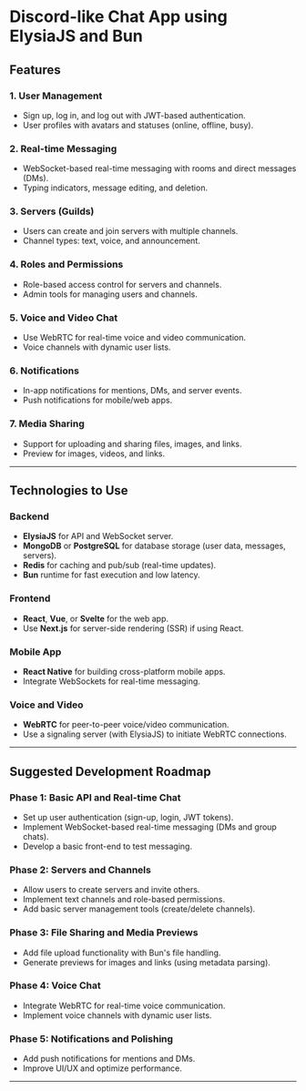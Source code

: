 # Discord-like Chat App using ElysiaJS and Bun

## Features

### 1. **User Management**
- Sign up, log in, and log out with JWT-based authentication.
- User profiles with avatars and statuses (online, offline, busy).

### 2. **Real-time Messaging**
- WebSocket-based real-time messaging with rooms and direct messages (DMs).
- Typing indicators, message editing, and deletion.

### 3. **Servers (Guilds)**
- Users can create and join servers with multiple channels.
- Channel types: text, voice, and announcement.

### 4. **Roles and Permissions**
- Role-based access control for servers and channels.
- Admin tools for managing users and channels.

### 5. **Voice and Video Chat**
- Use WebRTC for real-time voice and video communication.
- Voice channels with dynamic user lists.

### 6. **Notifications**
- In-app notifications for mentions, DMs, and server events.
- Push notifications for mobile/web apps.

### 7. **Media Sharing**
- Support for uploading and sharing files, images, and links.
- Preview for images, videos, and links.

---

## Technologies to Use

### **Backend**
- **ElysiaJS** for API and WebSocket server.
- **MongoDB** or **PostgreSQL** for database storage (user data, messages, servers).
- **Redis** for caching and pub/sub (real-time updates).
- **Bun** runtime for fast execution and low latency.

### **Frontend**
- **React**, **Vue**, or **Svelte** for the web app.
- Use **Next.js** for server-side rendering (SSR) if using React.

### **Mobile App**
- **React Native** for building cross-platform mobile apps.
- Integrate WebSockets for real-time messaging.

### **Voice and Video**
- **WebRTC** for peer-to-peer voice/video communication.
- Use a signaling server (with ElysiaJS) to initiate WebRTC connections.

---

## Suggested Development Roadmap

### **Phase 1: Basic API and Real-time Chat**
- Set up user authentication (sign-up, login, JWT tokens).
- Implement WebSocket-based real-time messaging (DMs and group chats).
- Develop a basic front-end to test messaging.

### **Phase 2: Servers and Channels**
- Allow users to create servers and invite others.
- Implement text channels and role-based permissions.
- Add basic server management tools (create/delete channels).

### **Phase 3: File Sharing and Media Previews**
- Add file upload functionality with Bun's file handling.
- Generate previews for images and links (using metadata parsing).

### **Phase 4: Voice Chat**
- Integrate WebRTC for real-time voice communication.
- Implement voice channels with dynamic user lists.

### **Phase 5: Notifications and Polishing**
- Add push notifications for mentions and DMs.
- Improve UI/UX and optimize performance.

---
